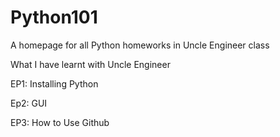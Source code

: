 # Python101
A homepage for all Python homeworks in Uncle Engineer class

What I have learnt with Uncle Engineer

EP1: Installing Python

Ep2: GUI

EP3: How to Use Github
